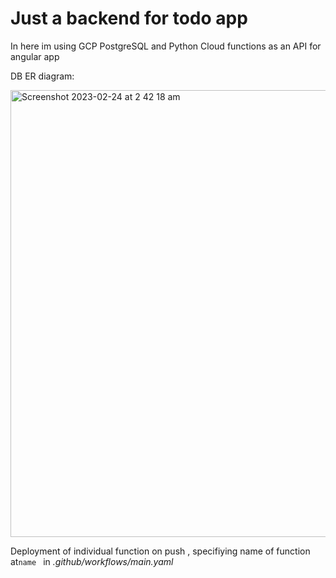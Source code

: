 # Just a backend for todo app

In here im using GCP PostgreSQL and Python Cloud functions as an API for angular app


DB ER diagram: 


<img width="715" alt="Screenshot 2023-02-24 at 2 42 18 am" src="https://user-images.githubusercontent.com/71220725/221068216-8251f78e-afa7-4a32-ba0a-88237259e77f.png">


Deployment of individual function on push , specifiying name of function at```name ``` in *.github/workflows/main.yaml*
